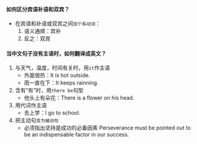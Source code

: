 #### 如何区分宾语补语和双宾？
* 在宾语和补语或双宾之间`加个系动词`：
  1. 语义通顺：宾补
  2. 反之：双宾
#### 当中文句子没有主语时，如何翻译成英文？
  1. 与天气，温度，时间有关时，用`it`作主语
     * 外面很热：It is hot outside.
     * 雨一直在下：It keeps rainning.
  2. 含有”有“时，用`there be`句型
     * 他头上有朵花：There is a flower on his head.
  3. 用代词作主语
     * 去上学：I go to school.
  4. 把主动句`变为被动句`
     * 必须指出坚持是成功的必备因素
       Perseverance must be pointed out to be an indispensable factor in our success.